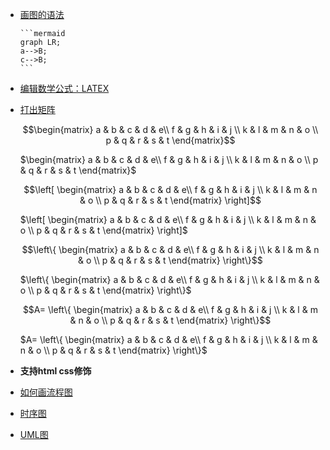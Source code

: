 - <a href="https://blog.csdn.net/weixin_33901641/article/details/90303528?utm_medium=distribute.pc_relevant.none-task-blog-BlogCommendFromMachineLearnPai2-1.channel_param&depth_1-utm_source=distribute.pc_relevant.none-task-blog-BlogCommendFromMachineLearnPai2-1.channel_param">画图的语法</a>

  ```shell
  ​```mermaid
  graph LR;
  a-->B;
  c-->B;
  ​```
  ```

- <a href="https://www.jianshu.com/p/4460692eece4">编辑数学公式：LATEX</a>

- <a href="https://www.jianshu.com/p/756bc7e0ef6d">打出矩阵</a>

  ```math
  \begin{matrix} a & b & c & d & e\\ f & g & h & i & j \\ k & l & m & n & o \\ p & q & r & s & t \end{matrix}
  ```

  $\begin{matrix} a & b & c & d & e\\ f & g & h & i & j \\ k & l & m & n & o \\ p & q & r & s & t \end{matrix}$

  ```math
  \left[ \begin{matrix} a & b & c & d & e\\ f & g & h & i & j \\ k & l & m & n & o \\ p & q & r & s & t \end{matrix} \right]
  ```

  $\left[ \begin{matrix} a & b & c & d & e\\ f & g & h & i & j \\ k & l & m & n & o \\ p & q & r & s & t \end{matrix} \right]$

  ```math
  \left\{ \begin{matrix} a & b & c & d & e\\ f & g & h & i & j \\ k & l & m & n & o \\ p & q & r & s & t \end{matrix} \right\}
  ```

  $\left\{ \begin{matrix} a & b & c & d & e\\ f & g & h & i & j \\ k & l & m & n & o \\ p & q & r & s & t \end{matrix} \right\}$

  ```math
  A= \left\{ \begin{matrix} a & b & c & d & e\\ f & g & h & i & j \\ k & l & m & n & o \\ p & q & r & s & t \end{matrix} \right\}
  ```

  $A= \left\{ \begin{matrix} a & b & c & d & e\\ f & g & h & i & j \\ k & l & m & n & o \\ p & q & r & s & t \end{matrix} \right\}$

- **支持html css修饰**


- <a href="https://zhuanlan.zhihu.com/p/149579648">如何画流程图</a>
- <a href="https://www.jianshu.com/p/5221380c65db">时序图</a>
- <a href="https://blog.csdn.net/liuchunming033/article/details/106034799?utm_medium=distribute.pc_relevant.none-task-blog-BlogCommendFromMachineLearnPai2-1.channel_param&depth_1-utm_source=distribute.pc_relevant.none-task-blog-BlogCommendFromMachineLearnPai2-1.channel_param">UML图</a>

